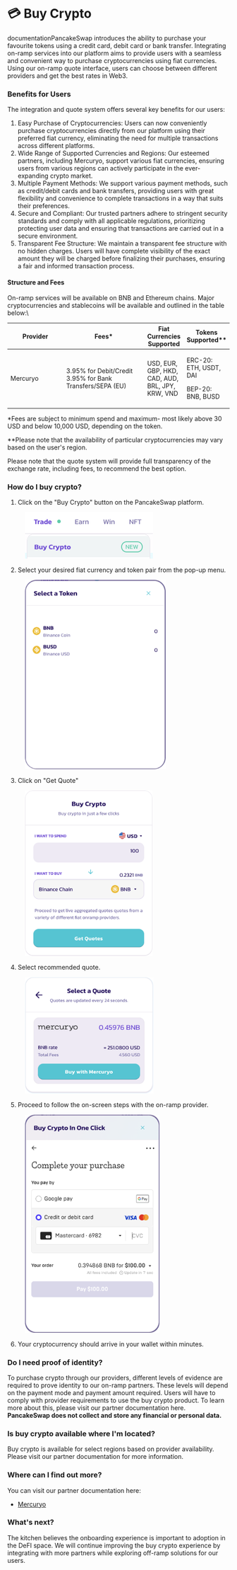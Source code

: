 # 💳 Buy Crypto

documentationPancakeSwap introduces the ability to purchase your favourite tokens using a credit card, debit card or bank transfer. Integrating on-ramp services into our platform aims to provide users with a seamless and convenient way to purchase cryptocurrencies using fiat currencies. Using our on-ramp quote interface, users can choose between different providers and get the best rates in Web3.

### Benefits for Users

The integration and quote system offers several key benefits for our users:

1. Easy Purchase of Cryptocurrencies: Users can now conveniently purchase cryptocurrencies directly from our platform using their preferred fiat currency, eliminating the need for multiple transactions across different platforms.
2. Wide Range of Supported Currencies and Regions: Our esteemed partners, including Mercuryo, support various fiat currencies, ensuring users from various regions can actively participate in the ever-expanding crypto market.
3. Multiple Payment Methods: We support various payment methods, such as credit/debit cards and bank transfers, providing users with great flexibility and convenience to complete transactions in a way that suits their preferences.
4. Secure and Compliant: Our trusted partners adhere to stringent security standards and comply with all applicable regulations, prioritizing protecting user data and ensuring that transactions are carried out in a secure environment.
5. Transparent Fee Structure: We maintain a transparent fee structure with no hidden charges. Users will have complete visibility of the exact amount they will be charged before finalizing their purchases, ensuring a fair and informed transaction process.

#### Structure and Fees

On-ramp services will be available on BNB and Ethereum chains. Major cryptocurrencies and stablecoins will be available and outlined in the table below:\


<table><thead><tr><th width="137">Provider</th><th width="203">Fees*</th><th>Fiat Currencies Supported</th><th>Tokens Supported**</th></tr></thead><tbody><tr><td>Mercuryo</td><td>3.95% for Debit/Credit 3.95% for Bank Transfers/SEPA (EU)</td><td>USD, EUR, GBP, HKD, CAD, AUD, BRL, JPY, KRW, VND</td><td><p>ERC-20: ETH, USDT, DAI</p><p></p><p>BEP-20: BNB, BUSD</p></td></tr></tbody></table>

\*Fees are subject to minimum spend and maximum- most likely above 30 USD and below 10,000 USD, depending on the token.

\*\*Please note that the availability of particular cryptocurrencies may vary based on the user's region.

Please note that the quote system will provide full transparency of the exchange rate, including fees, to recommend the best option.

### How do I buy crypto?

1. Click on the "Buy Crypto" button on the PancakeSwap platform.

<figure><img src="../.gitbook/assets/Onramp1.png" alt=""><figcaption></figcaption></figure>

2. Select your desired fiat currency and token pair from the pop-up menu.

<figure><img src="../.gitbook/assets/Onramp2.png" alt="" width="319"><figcaption></figcaption></figure>

3. Click on "Get Quote"

<figure><img src="../.gitbook/assets/Onramp3.png" alt="" width="289"><figcaption></figcaption></figure>

4. Select recommended quote.&#x20;

<figure><img src="../.gitbook/assets/Onramp4.png" alt="" width="291"><figcaption></figcaption></figure>

5. Proceed to follow the on-screen steps with the on-ramp provider.

<figure><img src="../.gitbook/assets/Onramp5.png" alt="" width="305"><figcaption></figcaption></figure>

6. Your cryptocurrency should arrive in your wallet within minutes.

### Do I need proof of identity?

To purchase crypto through our providers, different levels of evidence are required to prove identity to our on-ramp partners. These levels will depend on the payment mode and payment amount required. Users will have to comply with provider requirements to use the buy crypto product. To learn more about this, please visit our partner documentation here. **PancakeSwap does not collect and store any financial or personal data.**

### Is buy crypto available where I'm located?

Buy crypto is available for select regions based on provider availability. Please visit our partner documentation for more information.

### Where can I find out more?

You can visit our partner documentation here:

* [Mercuryo](https://help.mercuryo.io/en/articles/6122838-on-and-off-ramps)

### **What's next?**

The kitchen believes the onboarding experience is important to adoption in the DeFI space. We will continue improving the buy crypto experience by integrating with more partners while exploring off-ramp solutions for our users.&#x20;
